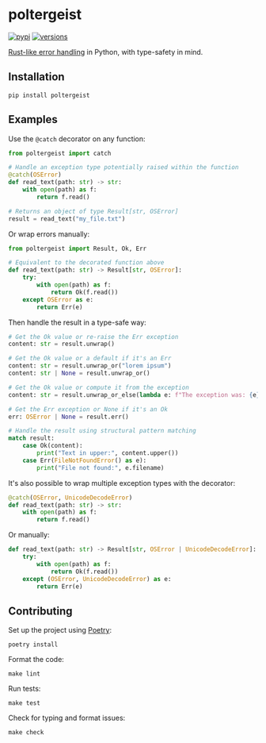 # poltergeist

[![pypi](https://img.shields.io/pypi/v/poltergeist.svg)](https://pypi.python.org/pypi/poltergeist)
[![versions](https://img.shields.io/pypi/pyversions/poltergeist.svg)](https://github.com/alexandermalyga/poltergeist)

[Rust-like error handling](https://doc.rust-lang.org/book/ch09-00-error-handling.html) in Python, with type-safety in mind.

## Installation

```
pip install poltergeist
```

## Examples

Use the `@catch` decorator on any function:

```python
from poltergeist import catch

# Handle an exception type potentially raised within the function
@catch(OSError)
def read_text(path: str) -> str:
    with open(path) as f:
        return f.read()

# Returns an object of type Result[str, OSError]
result = read_text("my_file.txt")
```

Or wrap errors manually:

```python
from poltergeist import Result, Ok, Err

# Equivalent to the decorated function above
def read_text(path: str) -> Result[str, OSError]:
    try:
        with open(path) as f:
            return Ok(f.read())
    except OSError as e:
        return Err(e)
```

Then handle the result in a type-safe way:

```python
# Get the Ok value or re-raise the Err exception
content: str = result.unwrap()

# Get the Ok value or a default if it's an Err
content: str = result.unwrap_or("lorem ipsum")
content: str | None = result.unwrap_or()

# Get the Ok value or compute it from the exception
content: str = result.unwrap_or_else(lambda e: f"The exception was: {e}")

# Get the Err exception or None if it's an Ok
err: OSError | None = result.err()

# Handle the result using structural pattern matching
match result:
    case Ok(content):
        print("Text in upper:", content.upper())
    case Err(FileNotFoundError() as e):
        print("File not found:", e.filename)
```

It's also possible to wrap multiple exception types with the decorator:

```python
@catch(OSError, UnicodeDecodeError)
def read_text(path: str) -> str:
    with open(path) as f:
        return f.read()
```

Or manually:

```python
def read_text(path: str) -> Result[str, OSError | UnicodeDecodeError]:
    try:
        with open(path) as f:
            return Ok(f.read())
    except (OSError, UnicodeDecodeError) as e:
        return Err(e)
```

## Contributing

Set up the project using [Poetry](https://python-poetry.org/):

```
poetry install
```

Format the code:

```
make lint
```

Run tests:

```
make test
```

Check for typing and format issues:

```
make check
```
